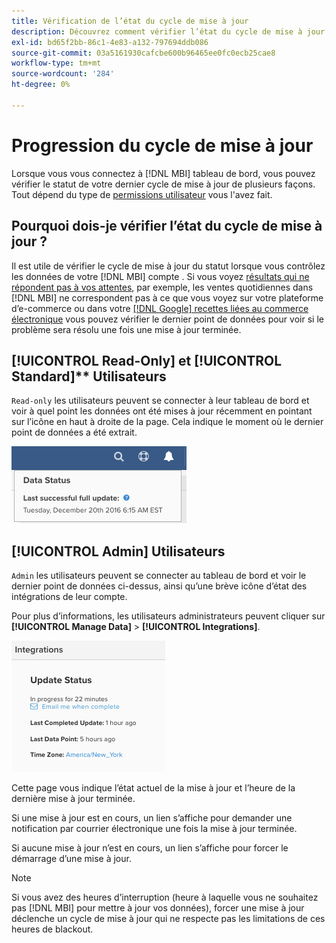 ```yaml
---
title: Vérification de l’état du cycle de mise à jour
description: Découvrez comment vérifier l’état du cycle de mise à jour.
exl-id: bd65f2bb-86c1-4e83-a132-797694ddb086
source-git-commit: 03a5161930cafcbe600b96465ee0fc0ecb25cae8
workflow-type: tm+mt
source-wordcount: '284'
ht-degree: 0%

---
```


# Progression du cycle de mise à jour

Lorsque vous vous connectez à [!DNL MBI] tableau de bord, vous pouvez vérifier le statut de votre dernier cycle de mise à jour de plusieurs façons. Tout dépend du type de [permissions utilisateur](../administrator/user-management/user-management.md) vous l&#39;avez fait.

## Pourquoi dois-je vérifier l’état du cycle de mise à jour ?

Il est utile de vérifier le cycle de mise à jour du statut lorsque vous contrôlez les données de votre [!DNL MBI] compte . Si vous voyez [résultats qui ne répondent pas à vos attentes](../data-analyst/data-warehouse-mgr/data-and-updates-faq.md), par exemple, les ventes quotidiennes dans [!DNL MBI] ne correspondent pas à ce que vous voyez sur votre plateforme d’e-commerce ou dans votre [[!DNL Google] recettes liées au commerce électronique](https://support.magento.com/hc/en-us/articles/360016505232) vous pouvez vérifier le dernier point de données pour voir si le problème sera résolu une fois une mise à jour terminée.

## [!UICONTROL Read-Only] et [!UICONTROL Standard]** Utilisateurs

`Read-only` les utilisateurs peuvent se connecter à leur tableau de bord et voir à quel point les données ont été mises à jour récemment en pointant sur l’icône en haut à droite de la page. Cela indique le moment où le dernier point de données a été extrait.

![](../../mbi/assets/last-success-data.png)

## [!UICONTROL Admin] Utilisateurs

`Admin` les utilisateurs peuvent se connecter au tableau de bord et voir le dernier point de données ci-dessus, ainsi qu’une brève icône d’état des intégrations de leur compte.

Pour plus d’informations, les utilisateurs administrateurs peuvent cliquer sur **[!UICONTROL Manage Data]** > **[!UICONTROL Integrations]**.

![](../../mbi/assets/detail-manage-data-integrations.png)

Cette page vous indique l’état actuel de la mise à jour et l’heure de la dernière mise à jour terminée.

Si une mise à jour est en cours, un lien s’affiche pour demander une notification par courrier électronique une fois la mise à jour terminée.

Si aucune mise à jour n’est en cours, un lien s’affiche pour forcer le démarrage d’une mise à jour.

>[!NOTE]
>
>Si vous avez des heures d’interruption (heure à laquelle vous ne souhaitez pas [!DNL MBI] pour mettre à jour vos données), forcer une mise à jour déclenche un cycle de mise à jour qui ne respecte pas les limitations de ces heures de blackout.
